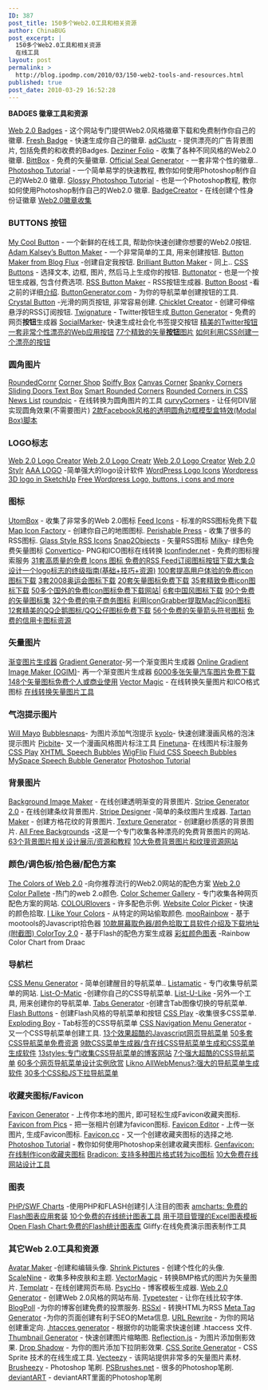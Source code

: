 ```yaml
---
ID: 387
post_title: 150多个Web2.0工具和相关资源
author: ChinaBUG
post_excerpt: |
  150多个Web2.0工具和相关资源
  在线工具
layout: post
permalink: >
  http://blog.ipodmp.com/2010/03/150-web2-tools-and-resources.html
published: true
post_date: 2010-03-29 16:52:28
---
```

<strong>BADGES 徽章工具和资源</strong>

<a href="http://www.web20badges.com/">Web 2.0 Badges</a> - 这个网站专门提供Web2.0风格徽章下载和免费制作你自己的徽章.
<a href="http://www.freshbadge.com/">Fresh Badge</a> - 快速生成你自己的徽章.
<a href="http://adclustr.com/other-downloads/27">adClustr</a> - 提供漂亮的广告背景图片, 包括免费的和收费的Badges.
<a href="http://www.dezinerfolio.com/2007/04/23/web-20-badges-free-download/">Deziner Folio</a> - 收集了各种不同风格的Web2.0徽章.
<a href="http://www.bittbox.com/freebies/free-vector-badges-glass/">BittBox</a> - 免费的矢量徽章.
<a href="http://www.says-it.com/seal/circle.php">Official Seal Generator</a> - 一套非常个性的徽章..
<a href="http://www.ajaxlessons.com/2006/02/16/web-20-badge-tutorial/">Photoshop Tutorial</a> - 一个简单易学的快速教程, 教你如何使用Photoshop制作自己的Web2.0 徽章.
<a href="http://www.photoshopstar.com/web-graphics/star-badges/">Glossy Photoshop Tutorial</a> - 也是一个Photoshop教程, 教你如何使用Photoshop制作自己的Web2.0 徽章.
<a href="http://parandroid.com/badgecreator-to-create-a-personalized-online-identity-badges/" target="_blank">BadgeCreator</a> - 在线创建个性身份证徽章
<a href="http://parandroid.com/web20-hui-zhang-shou-ji/" target="_blank">Web2.0徽章收集</a>
<h3>BUTTONS 按钮</h3>
<a href="http://www.mycoolbutton.com/">My Cool Button</a> - 一个新鲜的在线工具, 帮助你快速创建你想要的Web2.0按钮.
<a href="http://kalsey.com/tools/buttonmaker/">Adam Kalsey’s Button Maker</a> - 一个非常简单的工具, 用来创建按钮.
<a href="http://tools.blogflux.com/buttonmaker/">Button Maker from Blog Flux</a> -创建自定我按钮.
<a href="http://www.lucazappa.com/brilliantMaker/buttonImage.php">Brilliant Button Maker</a> - 同上..
<a href="http://www.devdude.com/tools/tool.pl?TID=11">CSS Buttons</a> - 选择文本, 边框, 图片, 然后马上生成你的按钮.
<a href="http://www.buttonator.com/">Buttonator</a> - 也是一个按钮生成器, 包含付费选项.
<a href="http://www.rssbuttons.com/">RSS Button Maker</a> - RSS按钮生成器.
<a href="http://www.buttonboost.com/startweb.html">Button Boost</a> -看之前的详细<a href="http://parandroid.com/buttonboost-professional-easy-to-use-button-generation-services/" target="_blank">介绍</a>.
<a href="http://www.buttongenerator.com/">ButtonGenerator.com</a> - 为你的导航菜单创建按钮的工具.
<a href="http://www.crystalbutton.com/">Crystal Button</a> -光滑的网页按钮, 非常容易创建.
<a href="http://www.ifeedreaders.com/chicklet-creator/">Chicklet Creator</a> - 创建可伸缩悬浮的RSS订阅按钮.
<a href="http://parandroid.com/how-to-use-css-to-create-a-beautiful-button/" target="_blank">
Twignature</a> - Twitter按钮生成<a href="http://eroading.com/77-exquisite-picture-vector-button/" target="_blank">
</a>
<a href="http://eroading.com/button-generator-free-web-button-generator/" target="_blank">Button Generator</a> - 免费的网页<strong>按钮</strong>生成器
<a href="http://eroading.com/77-exquisite-picture-vector-button/" target="_blank">SocialMarker</a>- 快速生成社会化书签提交按钮
<a href="http://parandroid.com/exquisite-twitter-button/" target="_blank">精美的Twitter按钮</a>
<a href="http://parandroid.com/a-very-beautiful-personality-web-application-button/">一套非常个性漂亮的Web应用按钮</a>
<a href="http://eroading.com/77-exquisite-picture-vector-button/" target="_blank">77个精致的矢量<strong>按钮</strong>图片</a>
<a href="http://parandroid.com/how-to-use-css-to-create-a-beautiful-button/" target="_blank">如何利用CSS创建一个漂亮的按钮</a>
<h3>圆角图片</h3>
<a href="http://www.roundedcornr.com/">RoundedCornr</a>
<a href="http://wigflip.com/cornershop/">Corner Shop</a>
<a href="http://spiffybox.com/">Spiffy Box</a>
<a href="http://ajaxian.com/archives/canvas-corner-10">Canvas Corner</a>
<a href="http://tools.sitepoint.com/spanky/">Spanky Corners</a>
<a href="http://www.vertexwerks.com/tests/sidebox/">Sliding Doors Text Box</a>
<a href="http://mikecherim.com/experiments/css_smart_corners.php">Smart Rounded Corners</a>
<a href="http://virtuelvis.com/gallery/css/rounded/">Rounded Corners in CSS</a>
<a href="http://www.456bereastreet.com/lab/newslist/">News List</a>
<a href="http://eroading.com/roundpic-fillet-picture-for-the-online-conversion-tool/" target="_blank">roundpic</a> - 在线转换为圆角图片的工具
<a href="http://eroading.com/curvycorners-let-any-effect-div-layer-fillet-without-pictures/" target="_blank">curvyCorners</a> - 让任何DIV层实现圆角效果(不需要图片)
<a href="http://eroading.com/2-facebook-style-fillet-borders-transparent-box-effects-model-modal-box-script/" target="_blank">2款Facebook风格的透明圆角边框模型盒特效(Modal Box)脚本</a>
<h3>LOGO标志</h3>
<a href="http://h-master.net/web2.0/">Web 2.0 Logo Creator</a>
<a href="http://creatr.cc/creatr/">Web 2.0 Logo Creatr</a>
<a href="http://www.simwebsol.com/ImageTool/">Web 2.0 Logo Creator</a>
<a href="http://web2.0stylr.com/stylr.aspx">Web 2.0 Stylr</a>
<a href="http://parandroid.com/rss-icon-button-set-download/">AAA LOGO</a> -简单强大的logo设计软件
<a href="http://parandroid.com/wordpress-logo-buttons-and-icons/wordpress-logo-icons/" target="_blank">WordPress Logo Icons</a>
<a href="http://eroading.com/wordpress-logo-buttons-and-icons/wordpress-3d-logo-in-sketchup/" target="_blank">Wordpress 3D logo in SketchUp</a>
<a href="http://eroading.com/wordpress-logo-buttons-and-icons/" target="_blank">Free Wordpress Logo, buttons, i cons and more</a>
<a href="http://web2.0stylr.com/stylr.aspx"></a>
<h3>图标</h3>
<a href="http://utombox.com/downloads/">UtomBox</a> - 收集了非常多的Web 2.0图标
<a href="http://feedicons.com/">Feed Icons</a> - 标准的RSS图标免费下载
<a href="http://www.terraims.com/dmapicons/">Map Icon Factory</a> - 创建你自己的地图图标.
<a href="http://perishablepress.com/press/2006/08/20/a-nice-collection-of-feed-icons/">Perishable Press</a> - 收集了很多的RSS图标.
<a href="http://www.bittbox.com/freebies/free-glass-style-rssfeed-icons">Glass Style RSS Icons</a>
<a href="http://www.snap2objects.com/2007/06/10/30-free-vector-rss-buttons/">Snap2Objects</a> - 矢量RSS图标
<a href="http://eroading.com/milky-green-free-vector-icon/" target="_blank">Milky</a>- 绿色免费矢量图标
<a href="http://eroading.com/convertico-png-and-ico-icon-online-conversion/" target="_blank">Convertico</a>- PNG和ICO图标在线转换
<a href="http://eroading.com/iconfindernet-free-search-service-icon/" target="_blank">Iconfinder.net</a> - 免费的图标搜索服务
<a href="http://www.vandelaydesign.com/blog/design/free-icons/">31套高质量的免费 Icons 图标
</a><a href="http://parandroid.com/rss-icon-button-set-download/">免费的RSS Feed订阅图标按钮下载大集合
设计一个logo标志的终级指南(基础+技巧+资源)</a>
<a href="http://eroading.com/100-sets-of-improving-the-user-experience-of-free-download-icon-icon/" target="_blank">100套提高用户体验的免费icon图标下载</a>
<a href="http://eroading.com/2008-aoyunhui-tubiao-xiazai/" target="_blank">3套2008奥运会图标下载</a>
<a href="http://eroading.com/20-sets-of-vector-icon-for-free-download/" target="_blank">20套矢量图标免费下载</a>
<a href="http://eroading.com/35-sets-of-exquisite-icon-icon-to-download-free/" target="_blank">35套精致免费icon图标下载</a>
<a href="http://eroading.com/more-than-50-foreign-countries-free-of-charge-icon-icon-free-download-site/" target="_blank">50多个国外的免费Icon图标免费下载网站|</a>
<a href="http://eroading.com/six-sets-of-wind-icon-to-download-china/" target="_blank">6套中国风图标下载</a>
<a href="http://eroading.com/vector-90-free-icon-set/" target="_blank">90个免费的矢量图标集</a>
<a href="http://eroading.com/32-free-e-commerce-icon/" target="_blank">32个免费的电子商务图标</a>
<a href="http://eroading.com/use-icongrabber-icon-from-the-mac-icon/" target="_blank">利用IconGrabber提取Mac的icon图标</a>
<a href="http://eroading.com/12-sets-of-exquisite-qq-penguin-icon-qq-doll-icon-free-download/" target="_blank">12套精美的QQ企鹅图标/QQ公仔图标免费下载</a>
<a href="http://eroading.com/56-free-vector-arrow-icon/" target="_blank">56个免费的矢量箭头符号图标</a>
<a href="http://eroading.com/free-credit-card-icon-resources/" target="_blank">免费的信用卡图标资源</a>
<a href="http://www.vandelaydesign.com/blog/design/free-icons/"></a>
<h3>矢量图片</h3>
<a href="http://tools.dynamicdrive.com/gradient/">渐变图片生成器</a>
<a href="http://www.grsites.com/generate/generator/5000/">Gradient Generator</a>-另一个渐变图片生成器
<a href="http://www.ogim.4u2ges.com/gradient-image-maker.asp">Online Gradient Image Maker (OGIM)</a>- 再一个渐变图片生成器
<a href="http://eroading.com/more-than-6000-cars-picture-of-vector-free-download/" target="_blank">6000多张矢量汽车图片免费下载</a>
<a href="http://eroading.com/148-vector-icon-free-personal-or-commercial-use/" target="_blank">148个矢量图标免费个人或商业使用</a>
<a href="http://eroading.com/vector-magic-vector-images-online-conversion-tools/" target="_blank">Vector Magic</a> - 在线转换矢量图片和ICO格式图标
<a href="http://eroading.com/vector-magic-vector-images-online-conversion-tools/" target="_blank">在线转换矢量图片工具</a>
<a href="http://www.ogim.4u2ges.com/gradient-image-maker.asp"></a>
<h3>气泡提示图片</h3>
<a href="http://www.willmayo.com/2007/02/10/css-speech-bubbles/">Will Mayo</a>
<a href="http://eroading.com/bubblesnaps-tips-for-picture-add-bubbles/" target="_blank">Bubblesnaps</a>- 为图片添加气泡提示
<a href="http://eroading.com/kyolo-quickly-create-comic-style-suggested-that-the-bubble-picture/" target="_blank">kyolo</a>- 快速创建漫画风格的泡沫提示图片
<a href="http://eroading.com/picbite-a-comic-style-and-image-tagging-tools/" target="_blank">Picbite</a>- 又一个漫画风格图片标注工具
<a href="http://eroading.com/finetuna-online-photo-service-mark/" target="_blank">Finetuna</a>- 在线图片标注服务
<a href="http://www.cssplay.co.uk/menu/bubbles">CSS Play</a>
<a href="http://j3rn.org/shoutbox/">XHTML Speech Bubbles</a>
<a href="http://wigflip.com/ds/">WigFlip</a>
<a href="http://www.gamexe.net/view_tutorial.php?id=24">Fluid CSS Speech Bubbles</a>
<a href="http://www.myspaceplease.com/myspace-generators/speech-bubble-generator.php">MySpace Speech Bubble Generator</a>
<a href="http://www.pstut.com/tutorial-speech-bubble.html">Photoshop Tutorial </a>
<a href="http://www.pstut.com/tutorial-speech-bubble.html"></a>
<h3>背景图片</h3>
<a href="http://lab.rails2u.com/bgmaker/">Background Image Maker</a> - 在线创建透明渐变的背景图片.
<a href="http://www.stripegenerator.com/">Stripe Generator 2.0</a> - 在线创建条纹背景图片.
<a href="http://www.stripedesigner.com/">Stripe Designer</a> -简单的条纹图片生成器.
<a href="http://www.tartanmaker.com/">Tartan Maker</a> - 创建方格花纹的背景图片.
<a href="http://www.texturemaker.com/tour.php">Texture Generator</a> - 创建磨纱质感的背景图片.
<a href="http://www.allfreebackgrounds.com/background_select.html">All Free Backgrounds</a> -这是一个专门收集各种漂亮的免费背景图片的网站.
<a href="http://eroading.com/63-background-images-related-design-display-resources-and-tutorials/" target="_blank">63个背景图片相关设计展示/资源和教程</a>
<a href="http://eroading.com/10-free-background-pictures-and-twill-resources-website/" target="_blank">10大免费背景图片和纹理资源网站</a>
<h3>颜色/调色板/拾色器/配色方案</h3>
<a href="http://www.flickr.com/photos/ross/49490304/">The Colors of Web 2.0</a> -向你推荐流行的Web2.0网站的配色方案
<a href="http://www.modernlifeisrubbish.co.uk/article/web-2.0-colour-palette">Web 2.0 Color Pallete</a> -热门的web 2.o颜色.
<a href="http://www.colorschemer.com/schemes/">Color Schemer Gallery</a> - 专门收集各种网页配色方案的网站.
<a href="http://www.colourlovers.com/">COLOURlovers</a> - 许多配色示例.
<a href="http://www.digitdesigns.com/colrPick/framePic.htm">Website Color Picker</a> - 快速的颜色拾取.
<a href="http://redalt.com/Tools/I+Like+Your+Colors">I Like Your Colors</a> - 从特定的网站偷取颜色.
<a href="http://eroading.com/moorainbow-based-on-mootools-picked-up-the-color-of-javascript/" target="_blank">mooRainbow</a> - 基于mootools的Javascript拾色器
<a href="http://eroading.com/accommodates-take-color-for-presentations-and-download/" target="_blank">10款屏幕取色器/颜色拾取工具软件介绍及下载地址(附截图) </a>
<a href="http://eroading.com/colortoy-20-flash-based-color-scheme-generator/" target="_blank">ColorToy 2.0</a> - 基于Flash的配色方案生成器
<a href="http://eroading.com/cai-hong-yan-se-tu-biao-rainbow-color-chart-from-draac/" target="_blank">彩虹颜色图表</a> -Rainbow Color Chart from Draac
<h3>导航栏</h3>
<a href="http://www.webmaster-toolkit.com/css-menu-generator.shtml">CSS Menu Generator</a> - 简单创建醒目的导航菜单..
<a href="http://css.maxdesign.com.au/listamatic/">Listamatic</a> - 专门收集导航菜单的网站.
<a href="http://www.accessify.com/tools-and-wizards/developer-tools/list-o-matic/">List-O-Matic</a> -创建你自己的CSS导航菜单.
<a href="http://www.listulike.com/generator/">List-U-Like</a> -另外一个工具, 用来创建你的导航菜单.
<a href="http://www.tabsgenerator.com/">Tabs Generator</a> -创建含Tab图像切换的导航菜单.
<a href="http://www.flashbuttons.com/">Flash Buttons</a> - 创建Flash风格的导航菜单和按钮
<a href="http://www.cssplay.co.uk/menus/">CSS Play</a> -收集很多CSS菜单.
<a href="http://exploding-boy.com/images/cssmenus2/menus.html">Exploding Boy</a> - Tab标签的CSS导航菜单
<a href="http://tools.devshed.com/webmaster-tools/css-navigation/">CSS Navigation Menu Generator</a> - 又一个CSS导航菜单创建工具.
<a href="http://eroading.com/13-effect-cool-javascript-website-navigation-menu/" target="_blank">13个效果超酷的Javascript网页导航菜单</a>
<a href="http://eroading.com/more-than-50-sets-of-css-navigation-menu-free-resources/" target="_blank">50多套CSS导航菜单免费资源</a>
<a href="http://eroading.com/9-css-menu-generator-css-navigation-menu-of-online-generation-and-css-menu-generation-software/" target="_blank">9款CSS菜单生成器/含在线CSS导航菜单生成和CSS菜单生成软件</a>
<a href="http://eroading.com/13styles-css-navigation-menu-specialized-collection-of-blog-website/" target="_blank">13styles:专门收集CSS导航菜单的博客网站</a>
<a href="http://eroading.com/seven-strong-cool-css-navigation-menu/" target="_blank">7个强大超酷的CSS导航菜单</a>
<a href="http://eroading.com/more-than-60-web-design-examples-appreciate-the-navigation-menu/" target="_blank">60多个网页导航菜单设计实例欣赏</a>
<a href="http://eroading.com/likno-allwebmenus-powerful-navigation-menu-generation-software/" target="_blank">Likno AllWebMenus?:强大的导航菜单生成软件</a>
<a href="http://eroading.com/css-and-more-than-30-drop-down-menu-resources-js/" target="_blank">30多个CSS和JS下拉导航菜单</a>
<h3>收藏夹图标/Favicon</h3>
<a href="http://www.favicongenerator.com/">Favicon Generator</a> - 上传你本地的图片, 即可轻松生成Favicon收藏夹图标.
<a href="http://www.chami.com/html-kit/services/favicon/">Favicon from Pics</a> - 把一张相片创建为favicon图标.
<a href="http://www.degraeve.com/favicon/">Favicon Editor</a> - 上传一张图片, 生成Favicon图标.
<a href="http://www.favicon.cc/">Favicon.cc</a> - 又一个创建收藏夹图标的选择之地.
<a href="http://www.photoshopsupport.com/tutorials/jennifer/favicon.html">Photoshop Tutorial</a> - 教你如何使用Photoshop来创建收藏夹图标.
<a href="http://eroading.com/genfavicon-zai-xian-zhi-zuo-icon-shou-cang-jia-tu-biao/" target="_blank">Genfavicon:在线制作icon收藏夹图标</a>
<a href="http://eroading.com/bradicon-support-for-multiple-image-formats-to-ico-icon/" target="_blank">Bradicon: 支持多种图片格式转为ico图标</a>
<a href="http://eroading.com/shi-da-mian-fei-zai-xian-wang-zhan-she-ji-gong-ju/" target="_blank">10大免费在线网站设计工具</a>
<h3>图表</h3>
<a href="http://www.maani.us/charts/index.php?menu=Introduction">PHP/SWF Charts</a> -使用PHP和FLASH创建引人注目的图表
<a href="http://eroading.com/amcharts-free-flash-graphics-application-suite/" target="_blank">amcharts: 免费的Flash图表应用套装</a>
<a href="http://eroading.com/10-free-online-tools-statistical-charts/" target="_blank">10个免费的在线统计图表工具</a>
<a href="http://eroading.com/project-management-for-excel-chart-template/" target="_blank">用于项目管理的Excel图表模板</a>
<a href="http://eroading.com/open-flash-chart-free-flash-statistical-tables-for-the/" target="_blank">Open Flash Chart:免费的Flash统计图表库</a>
Gliffy:在线免费演示图表制作工具
<h3>其它Web 2.0工具和资源</h3>
<a href="http://www.avatargenerator.org/">Avatar Maker</a> -创建和编辑头像.
<a href="http://www.shrinkpictures.com/create-avatar/">Shrink Pictures</a> - 创建个性化的头像.
<a href="http://www.scalenine.com/">ScaleNine</a> - 收集多种皮肤和主题.
<a href="http://vectormagic.stanford.edu/">VectorMagic</a> - 转换BMP格式的图片为矢量图片.
<a href="http://templatr.cc/">Templatr</a> - 在线创建网页布局.
<a href="http://psyc.horm.org/">PsycHo</a> - 博客模板生成器.
<a href="http://www.web20generator.com/">Web 2.0 Generator</a> - 创建Web 2.0风格的网站布局.
<a href="http://typetester.maratz.com/">Typetester</a> - 让你在线比较字体.
<a href="http://www.blogpoll.com/poll/">BlogPoll</a> -为你的博客创建免费的投票服务.
<a href="http://www.wotzwot.com/rssxl.php">RSSxl</a> - 转换HTML为RSS
<a href="http://www.anybrowser.com/MetaTagGenerator.html">Meta Tag Generator</a> -为你的页面创建有利于SEO的Meta信息.
<a href="http://www.linkvendor.com/seo-tools/url-rewrite.html">URL Rewrite</a> - 为你的网站创建重定向.
<a href="http://developers.evrsoft.com/tools-htaccess-generator.shtml">.htacces generator</a> - 根据你的功能需求快速创建 .htaccess 文件.
<a href="http://www.codeproject.com/csharp/thumbgenerator.asp">Thumbnail Generator</a> - 快速创建图片缩略图.
<a href="http://cow.neondragon.net/stuff/reflection/">Reflection.js</a> - 为图片添加倒影效果.
<a href="http://www.dropshadow.net/">Drop Shadow</a> - 为你的图片添加下拉阴影效果.
<a href="http://spritegen.website-performance.org/">CSS Sprite Generator</a> - CSS Sprite 技术的在线生成工具.
<a href="http://www.vecteezy.com/">Vecteezy</a> - 该网站提供非常多的矢量图片素材.
<a href="http://www.brusheezy.com/">Brusheezy</a> - Photoshop 笔刷.
<a href="http://www.psbrushes.net/">PSBrushes.net</a> - 很多的Photoshop笔刷.
<a href="http://browse.deviantart.com/resources/applications/psbrushes/">deviantART</a> - deviantART里面的Photoshop笔刷